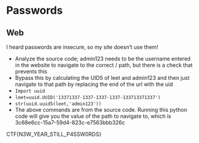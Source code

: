 # Passwords
## Web

I heard passwords are insecure, so my site doesn’t use them!

- Analyze the source code; admin123 needs to be the username entered in the website to navigate to the correct /<uid> path, but there is a check that prevents this
- Bypass this by calculating the UID5 of leet and admin123 and then just navigate to that path by replacing the end of the url with the uid
- `Import uuid`
- `leet=uuid.UUID('13371337-1337-1337-1337-133713371337')`
- `str(uuid.uuid5(leet,'admin123'))`
- The above commands are from the source code. Running this python code will give you the value of the path to navigate to, which is 3c68e6cc-15a7-59d4-823c-e7563bbb326c


CTF{N3W_YEAR_STILL_P4SSW0RDS}
